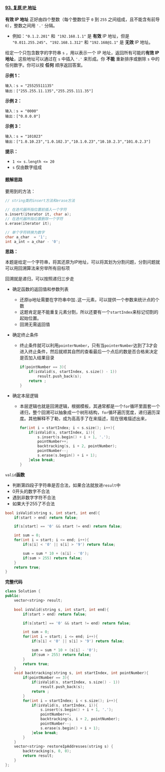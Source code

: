 #### [93. 复原 IP 地址](https://leetcode.cn/problems/restore-ip-addresses/)

**有效 IP 地址** 正好由四个整数（每个整数位于 `0` 到 `255` 之间组成，且不能含有前导 `0`），整数之间用 `'.'` 分隔。

- 例如：`"0.1.2.201"` 和` "192.168.1.1"` 是 **有效** IP 地址，但是 `"0.011.255.245"`、`"192.168.1.312"` 和 `"192.168@1.1"` 是 **无效** IP 地址。

给定一个只包含数字的字符串 `s` ，用以表示一个 IP 地址，返回所有可能的**有效 IP 地址**，这些地址可以通过在 `s` 中插入 `'.'` 来形成。你 **不能** 重新排序或删除 `s` 中的任何数字。你可以按 **任何** 顺序返回答案。

**示例 1：**

```
输入：s = "25525511135"
输出：["255.255.11.135","255.255.111.35"]
```

**示例 2：**

```
输入：s = "0000"
输出：["0.0.0.0"]
```

**示例 3：**

```
输入：s = "101023"
输出：["1.0.10.23","1.0.102.3","10.1.0.23","10.10.2.3","101.0.2.3"]
```

**提示：**

- `1 <= s.length <= 20`
- `s` 仅由数字组成

#### **题解思路**

要用到的方法：

```c++
// string类的insert方法和erase方法

// 在迭代器所指位置前插入一个字符
s.insert(iterator it, char a);
// 在迭代器所指位置删除一个字符
s.erase(iterator it);

// 单个字符转换为数字
char a_char  = '1';
int a_int = a_char - '0';
```

**思路：**

本题是给定一个字符串，将其还原为IP地址，可以将其划为分割问题，分割问题就可以用回溯算法来穷举所有目标项

回溯就是递归，可以按照递归三步走

- 确定函数的返回值和参数列表

  - 还原ip地址需要在字符串中加`.`这一元素，可以提供一个参数来统计点的个数
  - 这题肯定是不能重复元素分割，所以还要有一个`startIndex`来标记切割的起始位置。	
  - 回溯无需返回值

- 确定终止条件

  - 终止条件就可以利用`pointerNumber`，只有当`pointerNumber`达到了3才会进入终止条件，然后就顺其自然的查看最后一个点后的数是否合格来决定是否加入结果目录

    ```c++
    if(pointNumber == 3){
        if(isValid(s, startIndex, s.size() - 1))
            result.push_back(s);
        return ;
    }
    ```

- 确定本层逻辑

  - 本层逻辑也就是回溯逻辑，根据模板，其通常都是一个`for`循环里面套一个递归，整个回溯可以抽象成一个树形结构，`for`循环遍历宽度，递归遍历深度。其他解释不了勒，成为高高手了在来描述，现在很难描述出来，

    ```c++
    for(int i = startIndex; i < s.size(); i++){
        if(isValid(s, startIndex, i)){
            s.insert(s.begin() + i + 1, '.');
            pointNumber++;
            backtracking(s, i + 2, pointNumber);
            pointNumber--;
            s.erase(s.begin() + i + 1);
        }else break;
    }
    ```

`valid`**函数**

- 判断第四段子字符串是否合法，如果合法就放进`result`中
- 0开头的数字不合法
- 遇到非数字字符不合法
- 如果大于255了不合法

```c++
bool isValid(string s, int start, int end){
    if(start > end) return false;

    if(s[start] == '0' && start != end) return false;

    int sum = 0;
    for(int i = start; i <= end; i++){
        if(s[i] < '0' || s[i] > '9') return false;

        sum = sum * 10 + (s[i] - '0');
        if(sum > 255) return false;
    }
    return true;
}
```

**完整代码**

```c++
class Solution {
public:
    vector<string> result;
    
    bool isValid(string s, int start, int end){
        if(start > end) return false;

        if(s[start] == '0' && start != end) return false;

        int sum = 0;
        for(int i = start; i <= end; i++){
            if(s[i] < '0' || s[i] > '9') return false;

            sum = sum * 10 + (s[i] - '0');
            if(sum > 255) return false;
        }
        return true;
    }
    void backtracking(string s, int startIndex, int pointNumber){
        if(pointNumber == 3){
            if(isValid(s, startIndex, s.size() - 1))
                result.push_back(s);
            return ;
        }
        for(int i = startIndex; i < s.size(); i++){
            if(isValid(s, startIndex, i)){
                s.insert(s.begin() + i + 1, '.');
                pointNumber++;
                backtracking(s, i + 2, pointNumber);
                pointNumber--;
                s.erase(s.begin() + i + 1);
            }else break;
        }
    }
    vector<string> restoreIpAddresses(string s) {
        backtracking(s, 0, 0);
        return result;
    }
};
```

